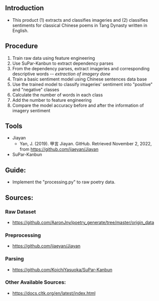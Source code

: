 ## Introduction
- This product (1) extracts and classifies imageries and (2) classifies sentiments for classical Chinese poems in Tang Dynasty written in English.
## Procedure
1. Train raw data using feature engineering
2. Use SuPar-Kanbun to extract dependency parses
3. From the dependency parses, extract imageries and corresponding descriptive words -- *extraction of imagery done*
4. Train a basic sentiment model using Chinese sentences data base
5. Use the trained model to classify imageries' sentiment into "positive" and "negative" classes
6. Calculate the number of words in each class
7. Add the number to feature engineering
8. Compare the model accuracy before and after the information of imagery sentiment
## Tools
- Jiayan
  - Yan, J. (2019). 甲言 Jiayan. GitHub. Retrieved November 2, 2022, from https://github.com/jiaeyan/Jiayan
- SuPar-Kanbun
## Guide:
- Implement the "processing.py" to raw poetry data.
## Sources:
### Raw Dataset
- https://github.com/AaronJny/poetry_generate/tree/master/origin_data
### Preprocessing
- https://github.com/jiaeyan/Jiayan
### Parsing
- https://github.com/KoichiYasuoka/SuPar-Kanbun
### Other Available Sources:
- https://docs.cltk.org/en/latest/index.html
